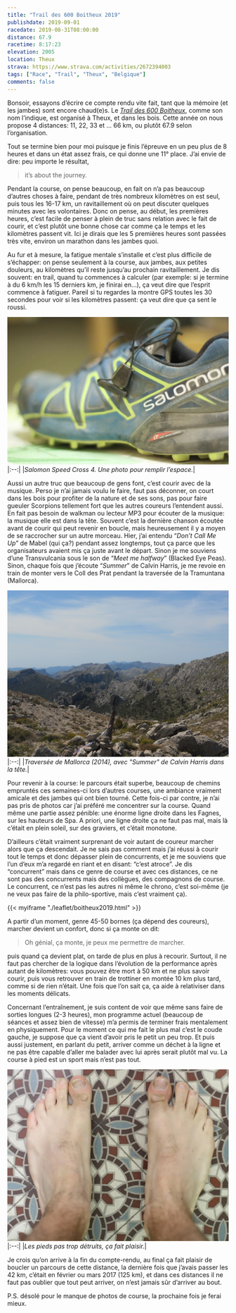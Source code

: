 ```yaml
---
title: "Trail des 600 Boitheux 2019"
publishdate: 2019-09-01
racedate: 2019-08-31T08:00:00
distance: 67.9
racetime: 8:17:23
elevation: 2005
location: Theux
strava: https://www.strava.com/activities/2672394003
tags: ["Race", "Trail", "Theux", "Belgique"]
comments: false
---
```


Bonsoir, essayons d’écrire ce compte rendu vite fait, tant que la mémoire (et les jambes) sont encore chaud(e)s. Le [_Trail des 600 Boitheux_](https://www.traildes600boitheux.be/2019-fr/), comme son nom l’indique, est organisé à Theux, et dans les bois. Cette année on nous propose 4 distances: 11, 22, 33 et ... 66 km, ou plutôt 67.9 selon l’organisation.

Tout se termine bien pour moi puisque je finis l’épreuve en un peu plus de 8 heures et dans un état assez frais, ce qui donne une 11° place. J’ai envie de dire: peu importe le résultat, 
> it’s about the journey.

Pendant la course, on pense beaucoup, en fait on n’a pas beaucoup d’autres choses à faire, pendant de très nombreux kilomètres on est seul, puis tous les 16-17 km, un ravitaillement où on peut discuter quelques minutes avec les volontaires. Donc on pense, au début, les premières heures, c’est facile de penser à plein de truc sans relation avec le fait de courir, et c’est plutôt une bonne chose car comme ça le temps et les kilomètres passent vit. Ici je dirais que les 5 premières heures sont passées très vite, environ un marathon dans les jambes quoi. 

Au fur et à mesure, la fatigue mentale s’installe et c’est plus difficile de s’échapper: on pense seulement à la course, aux jambes, aux petites douleurs, au kilomètres qu’il reste jusqu’au prochain ravitaillement. Je dis souvent: en trail, quand tu commences à calculer (par exemple: si je termine à du 6 km/h les 15 derniers km, je finirai en...), ça veut dire que l’esprit commence à fatiguer. Pareil si tu regardes la montre GPS toutes les 30 secondes pour voir si les kilomètres passent: ça veut dire que ça sent le roussi.

![Salomon Speed Cross](./images/boitheux01.webp)
|:--:|
|_Salomon Speed Cross 4. Une photo pour remplir l’espace._|

Aussi un autre truc que beaucoup de gens font, c’est courir avec de la musique. Perso je n’ai jamais voulu le faire, faut pas déconner, on court dans les bois pour profiter de la nature et de ses sons, pas pour faire gueuler Scorpions tellement fort que les autres coureurs l’entendent aussi. En fait pas besoin de walkman ou lecteur MP3 pour écouter de la musique: la musique elle est dans la tête. Souvent c’est la dernière chanson écoutée avant de courir qui peut revenir en boucle, mais heureusement il y a moyen de se raccrocher sur un autre morceau. Hier, j’ai entendu “_Don’t Call Me Up_” de Mabel (qui ça?) pendant assez longtemps, tout ça parce que les organisateurs avaient mis ça juste avant le départ. Sinon je me souviens d’une Transvulcania sous le son de “_Meet me halfway_” (Blacked Eye Peas). Sinon, chaque fois que j’écoute “_Summer_” de Calvin Harris, je me revoie en train de monter vers le Coll des Prat pendant la traversée de la Tramuntana (Mallorca).

![Traversée de Mallorca](./images/boitheux02.webp)
|:--:|
|_Traversée de Mallorca (2014), avec "Summer" de Calvin Harris dans la tête._|

Pour revenir à la course: le parcours était superbe, beaucoup de chemins empruntés ces semaines-ci lors d’autres courses, une ambiance vraiment amicale et des jambes qui ont bien tourné. Cette fois-ci par contre, je n’ai pas pris de photos car j’ai préféré me concentrer sur la course. Quand même une partie assez pénible: une énorme ligne droite dans les Fagnes, sur les hauteurs de Spa. A priori, une ligne droite ça ne faut pas mal, mais là c’était en plein soleil, sur des graviers, et c’était monotone. 

D’ailleurs c’était vraiment surprenant de voir autant de coureur marcher alors que ça descendait. Je ne sais pas comment mais j’ai réussi à courir tout le temps et donc dépasser plein de concurrents, et je me souviens que l’un d’eux m’a regardé en riant et en disant: “c’est atroce”. Je dis “concurrent” mais dans ce genre de course et avec ces distances, ce ne sont pas des concurrents mais des collègues, des compagnons de course. Le concurrent, ce n’est pas les autres ni même le chrono, c’est soi-même (je ne veux pas faire de la philo-sportive, mais c’est vraiment ça).

{{< myiframe "./leaflet/boitheux2019.html" >}}

A partir d’un moment, genre 45-50 bornes (ça dépend des coureurs), marcher devient un confort, donc si ça monte on dit: 
> Oh génial, ça monte, je peux me permettre de marcher.

puis quand ça devient plat, on tarde de plus en plus à recourir. Surtout, il ne faut pas chercher de la logique dans l’évolution de la performance après autant de kilomètres: vous pouvez être mort à 50 km et ne plus savoir courir, puis vous retrouver en train de trottiner en montée 10 km plus tard, comme si de rien n’était. Une fois que l’on sait ça, ça aide à relativiser dans les moments délicats.

Concernant l’entraînement, je suis content de voir que même sans faire de sorties longues (2-3 heures), mon programme actuel (beaucoup de séances et assez bien de vitesse) m’a permis de terminer frais mentalement en physiquement. Pour le moment ce qui me fait le plus mal c’est le coude gauche, je suppose que ça vient d’avoir pris le petit un peu trop. Et puis aussi justement, en parlant du petit, arriver comme un déchet à la ligne et ne pas être capable d’aller me balader avec lui après serait plutôt mal vu. La course à pied est un sport mais n’est pas tout.

![Mes pieds](./images/boitheux03.webp)
|:--:|
|_Les pieds pas trop détruits, ça fait plaisir._|

Je crois qu’on arrive à la fin du compte-rendu, au final ça fait plaisir de boucler un parcours de cette distance, la dernière fois que j’avais passer les 42 km, c’était en février ou mars 2017 (125 km), et dans ces distances il ne faut pas oublier que tout peut arriver, on n’est jamais sûr d’arriver au bout.

P.S. désolé pour le manque de photos de course, la prochaine fois je ferai mieux.